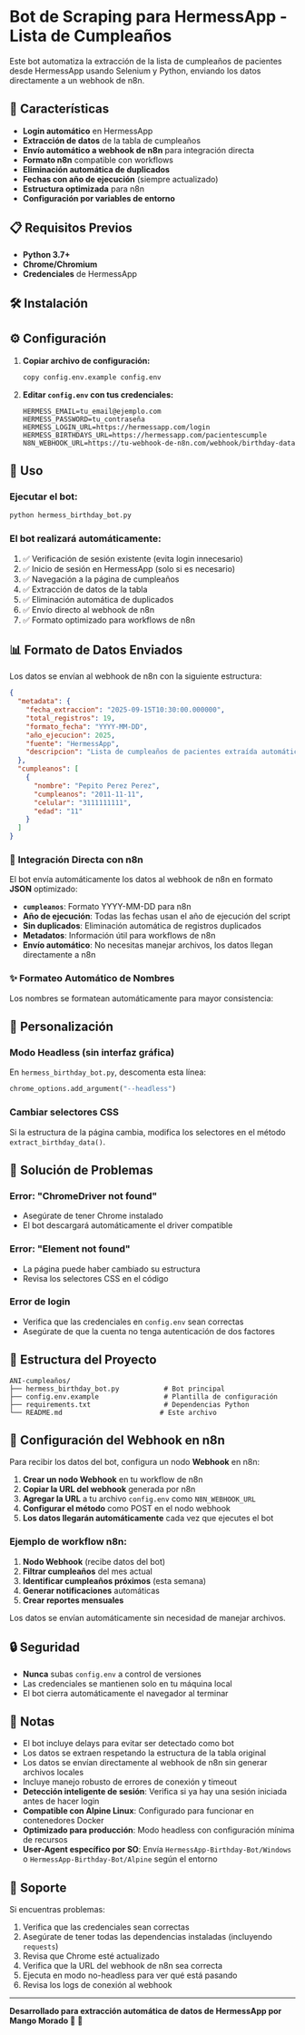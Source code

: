 # Bot de Scraping para HermessApp - Lista de Cumpleaños

Este bot automatiza la extracción de la lista de cumpleaños de pacientes desde HermessApp usando Selenium y Python, enviando los datos directamente a un webhook de n8n.

## 🚀 Características

- **Login automático** en HermessApp
- **Extracción de datos** de la tabla de cumpleaños
- **Envío automático a webhook de n8n** para integración directa
- **Formato n8n** compatible con workflows
- **Eliminación automática de duplicados**
- **Fechas con año de ejecución** (siempre actualizado)
- **Estructura optimizada** para n8n
- **Configuración por variables de entorno**

## 📋 Requisitos Previos

- **Python 3.7+**
- **Chrome/Chromium**
- **Credenciales** de HermessApp

## 🛠️ Instalación


## ⚙️ Configuración

1. **Copiar archivo de configuración:**
   ```bash
   copy config.env.example config.env
   ```

2. **Editar `config.env` con tus credenciales:**
   ```env
   HERMESS_EMAIL=tu_email@ejemplo.com
   HERMESS_PASSWORD=tu_contraseña
   HERMESS_LOGIN_URL=https://hermessapp.com/login
   HERMESS_BIRTHDAYS_URL=https://hermessapp.com/pacientescumple
   N8N_WEBHOOK_URL=https://tu-webhook-de-n8n.com/webhook/birthday-data
   ```

## 🚀 Uso

### Ejecutar el bot:
```bash
python hermess_birthday_bot.py
```

### El bot realizará automáticamente:
1. ✅ Verificación de sesión existente (evita login innecesario)
2. ✅ Inicio de sesión en HermessApp (solo si es necesario)
3. ✅ Navegación a la página de cumpleaños
4. ✅ Extracción de datos de la tabla
5. ✅ Eliminación automática de duplicados
6. ✅ Envío directo al webhook de n8n
7. ✅ Formato optimizado para workflows de n8n

## 📊 Formato de Datos Enviados

Los datos se envían al webhook de n8n con la siguiente estructura:

```json
{
  "metadata": {
    "fecha_extraccion": "2025-09-15T10:30:00.000000",
    "total_registros": 19,
    "formato_fecha": "YYYY-MM-DD",
    "año_ejecucion": 2025,
    "fuente": "HermessApp",
    "descripcion": "Lista de cumpleaños de pacientes extraída automáticamente"
  },
  "cumpleanos": [
    {
      "nombre": "Pepito Perez Perez",
      "cumpleanos": "2011-11-11",
      "celular": "3111111111",
      "edad": "11"
    }
  ]
}
```

### 🔄 **Integración Directa con n8n**

El bot envía automáticamente los datos al webhook de n8n en formato **JSON** optimizado:

- **`cumpleanos`**: Formato YYYY-MM-DD para n8n
- **Año de ejecución**: Todas las fechas usan el año de ejecución del script
- **Sin duplicados**: Eliminación automática de registros duplicados
- **Metadatos**: Información útil para workflows de n8n
- **Envío automático**: No necesitas manejar archivos, los datos llegan directamente a n8n

### ✨ **Formateo Automático de Nombres**

Los nombres se formatean automáticamente para mayor consistencia:

## 🔧 Personalización

### Modo Headless (sin interfaz gráfica)
En `hermess_birthday_bot.py`, descomenta esta línea:
```python
chrome_options.add_argument("--headless")
```

### Cambiar selectores CSS
Si la estructura de la página cambia, modifica los selectores en el método `extract_birthday_data()`.

## 🐛 Solución de Problemas

### Error: "ChromeDriver not found"
- Asegúrate de tener Chrome instalado
- El bot descargará automáticamente el driver compatible

### Error: "Element not found"
- La página puede haber cambiado su estructura
- Revisa los selectores CSS en el código

### Error de login
- Verifica que las credenciales en `config.env` sean correctas
- Asegúrate de que la cuenta no tenga autenticación de dos factores

## 📁 Estructura del Proyecto

```
ANI-cumpleaños/
├── hermess_birthday_bot.py           # Bot principal
├── config.env.example                # Plantilla de configuración
├── requirements.txt                  # Dependencias Python
└── README.md                        # Este archivo
```

## 🎯 **Configuración del Webhook en n8n**

Para recibir los datos del bot, configura un nodo **Webhook** en n8n:

1. **Crear un nodo Webhook** en tu workflow de n8n
2. **Copiar la URL del webhook** generada por n8n
3. **Agregar la URL** a tu archivo `config.env` como `N8N_WEBHOOK_URL`
4. **Configurar el método** como POST en el nodo webhook
5. **Los datos llegarán automáticamente** cada vez que ejecutes el bot

### Ejemplo de workflow n8n:
1. **Nodo Webhook** (recibe datos del bot)
2. **Filtrar cumpleaños** del mes actual
3. **Identificar cumpleaños próximos** (esta semana)
4. **Generar notificaciones** automáticas
5. **Crear reportes mensuales**

Los datos se envían automáticamente sin necesidad de manejar archivos.

## 🔒 Seguridad

- **Nunca** subas `config.env` a control de versiones
- Las credenciales se mantienen solo en tu máquina local
- El bot cierra automáticamente el navegador al terminar

## 📝 Notas

- El bot incluye delays para evitar ser detectado como bot
- Los datos se extraen respetando la estructura de la tabla original
- Los datos se envían directamente al webhook de n8n sin generar archivos locales
- Incluye manejo robusto de errores de conexión y timeout
- **Detección inteligente de sesión**: Verifica si ya hay una sesión iniciada antes de hacer login
- **Compatible con Alpine Linux**: Configurado para funcionar en contenedores Docker
- **Optimizado para producción**: Modo headless con configuración mínima de recursos
- **User-Agent específico por SO**: Envía `HermessApp-Birthday-Bot/Windows` o `HermessApp-Birthday-Bot/Alpine` según el entorno

## 🤝 Soporte

Si encuentras problemas:
1. Verifica que las credenciales sean correctas
2. Asegúrate de tener todas las dependencias instaladas (incluyendo `requests`)
3. Revisa que Chrome esté actualizado
4. Verifica que la URL del webhook de n8n sea correcta
5. Ejecuta en modo no-headless para ver qué está pasando
6. Revisa los logs de conexión al webhook

---

**Desarrollado para extracción automática de datos de HermessApp por Mango Morado 💜** 🎂